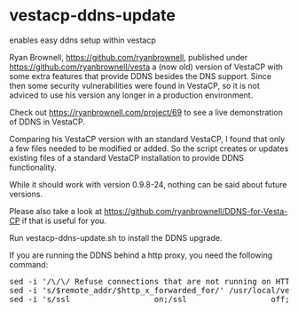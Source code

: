 # vestacp-ddns-update
enables easy ddns setup within vestacp

Ryan Brownell, https://github.com/ryanbrownell, published under https://github.com/ryanbrownell/vesta a (now old) version 
of VestaCP with some extra features that provide DDNS besides the DNS support. Since then some security vulnerabilities 
were found in VestaCP, so it is not adviced to use his version any longer in a production environment.

Check out https://ryanbrownell.com/project/69 to see a live demonstration of DDNS in VestaCP.

Comparing his VestaCP version with an standard VestaCP, I found that only a few files needed to be modified or added. So
the script creates or updates existing files of a standard VestaCP installation to provide DDNS functionality.

While it should work with version 0.9.8-24, nothing can be said about future versions.

Please also take a look at https://github.com/ryanbrownell/DDNS-for-Vesta-CP if that is useful for you.

Run vestacp-ddns-update.sh to install the DDNS upgrade.

If you are running the DDNS behind a http proxy, you need the following command:


<pre>
sed -i '/\/\/ Refuse connections that are not running on HTTPS/,+6d' /usr/local/vesta/web/ddns/index.php
sed -i 's/$remote_addr/$http_x_forwarded_for/' /usr/local/vesta/nginx/conf/nginx.conf
sed -i 's/ssl                  on;/ssl                  off;/' /usr/local/vesta/nginx/conf/nginx.conf
</pre>
